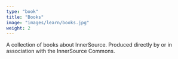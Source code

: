 ```yaml
---
type: "book"
title: "Books"
image: "images/learn/books.jpg"
weight: 2
---
```

A collection of books about InnerSource. Produced directly by or in association with the InnerSource Commons.
